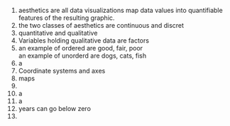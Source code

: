 1. aesthetics are all data visualizations map data values into quantifiable features of the resulting graphic.
2. the two classes of aesthetics are continuous and discret
3. quantitative and qualitative
4. Variables holding qualitative data are factors
5. an example of ordered are good, fair, poor  
an example of unorderd are dogs, cats, fish  
6. a
7. Coordinate systems and axes
8. maps
9.   
10.  a
11.  a
12.  years can go below zero
13.   
